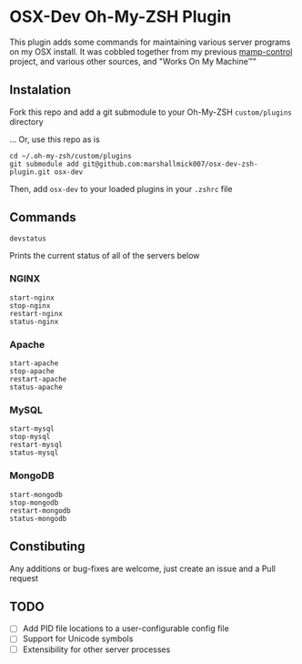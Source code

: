# OSX-Dev Oh-My-ZSH Plugin

This plugin adds some commands for maintaining various server programs
on my OSX install. It was cobbled together from my previous
[mamp-control](https://github.com/marshallmick007/mamp-control) project, and various other sources, and "Works On My Machine™"

## Instalation

Fork this repo and add a git submodule to your Oh-My-ZSH
`custom/plugins` directory

... Or, use this repo as is

```shell
cd ~/.oh-my-zsh/custom/plugins
git submodule add git@github.com:marshallmick007/osx-dev-zsh-plugin.git osx-dev
```

Then, add `osx-dev` to your loaded plugins in your `.zshrc` file

## Commands

```shell
devstatus
```

Prints the current status of all of the servers below

### NGINX

```shell
start-nginx
stop-nginx
restart-nginx
status-nginx
```

### Apache

```shell
start-apache
stop-apache
restart-apache
status-apache
```

### MySQL

```shell
start-mysql
stop-mysql
restart-mysql
status-mysql
```

### MongoDB

```shell
start-mongodb
stop-mongodb
restart-mongodb
status-mongodb
```

## Constibuting

Any additions or bug-fixes are welcome, just create an issue and a Pull
request

## TODO

- [ ] Add PID file locations to a user-configurable config file
- [ ] Support for Unicode symbols
- [ ] Extensibility for other server processes
